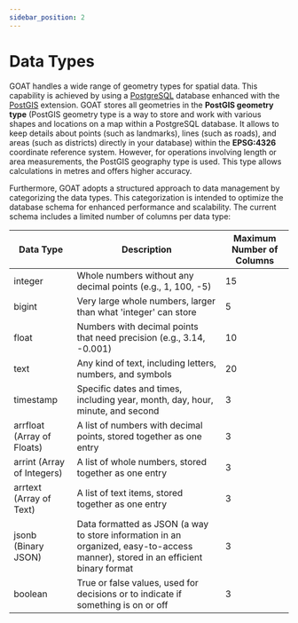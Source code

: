 ```yaml
---
sidebar_position: 2
---
```



# Data Types

GOAT handles a wide range of geometry types for spatial data. This capability is achieved by using a [PostgreSQL](https://www.postgresql.org/docs/) database enhanced with the [PostGIS](https://postgis.net/documentation/) extension. GOAT stores all geometries in the **PostGIS geometry type** (PostGIS geometry type is a way to store and work with various shapes and locations on a map within a PostgreSQL database. It allows to keep details about points (such as landmarks), lines (such as roads), and areas (such as districts) directly in your database) within the **EPSG:4326** coordinate reference system. However, for operations involving length or area measurements, the PostGIS geography type is used. This type allows calculations in metres and offers higher accuracy.

Furthermore, GOAT adopts a structured approach to data management by categorizing the data types. This categorization is intended to optimize the database schema for enhanced performance and scalability. The current schema includes a limited number of columns per data type:

| Data Type  | Description | Maximum Number of Columns |
|------------|-------------|--------------|
| integer    | Whole numbers without any decimal points (e.g., 1, 100, -5) |  15 |
| bigint     | Very large whole numbers, larger than what 'integer' can store | 5  |
| float      | Numbers with decimal points that need precision (e.g., 3.14, -0.001) | 10 |
| text       | Any kind of text, including letters, numbers, and symbols | 20 |
| timestamp  | Specific dates and times, including year, month, day, hour, minute, and second | 3  |
| arrfloat (Array of Floats)   | A list of numbers with decimal points, stored together as one entry | 3  |
| arrint (Array of Integers)   | A list of whole numbers, stored together as one entry | 3  |
| arrtext (Array of Text)   | A list of text items, stored together as one entry | 3 |
| jsonb (Binary JSON)    | 	Data formatted as JSON (a way to store information in an organized, easy-to-access manner), stored in an efficient binary format | 3  |
| boolean    | True or false values, used for decisions or to indicate if something is on or off |3 |

